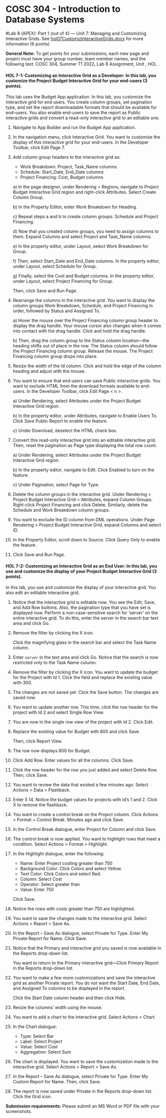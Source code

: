 # COSC 304 - Introduction to Database Systems<br>
#Lab 8 (APEX): Part 1 (out of 4) — Unit 7: Managing and Customizing Interactive Grids. See [hol07CustomizInteractiveGrids.docx](https://canvas.ubc.ca/courses/95492/files/21214371?module_item_id=4509676) for more information (6 points)


**General Note:** To get points for your submissions, each new page and project must have your group number, team member names, and the following text: COSC 304, Summer T1 2022, Lab 8 Assignment, Unit <number>, HOL <number>.


#### HOL 7-1: Customizing an Interactive Grid as a Developer: In this lab, you customize the Project Budget Interactive Grid for your end-users (3 points).This lab uses the Budget App application. In this lab, you customize the interactive grid for end users. You create column groups, set pagination type, and set the report downloadable formats that should be available for end-users. You also enable end-users to save the report as Public interactive grids and convert a read-only interactive grid to an editable one.

1.	Navigate to App Builder and run the Budget App application.
2.	In the navigation menu, click Interactive Grid. You want to customize the display of this interactive grid for your end-users. In the Developer Toolbar, click Edit Page 7.3.	Add column group headers to the interactive grid as:
	- Work Breakdown: Project, Task_Name columns
	- Schedule: Start_Date, End_Date columns
	- Project Financing: Cost, Budget columns

	a)	In the page designer, under Rendering > Regions, navigate to Project Budget Interactive Grid region and right-click Attributes. Select Create Column Group.

	b)	In the Property Editor, enter Work Breakdown for Heading.	c)	Repeat steps a and b to create column groups: Schedule and Project Financing.

	d)	Now that you created column groups, you need to assign columns to them. Expand Columns and select Project and Task_Name columns.

	e)	In the property editor, under Layout, select Work Breakdown for Group.

	f)	Then, select Start_Date and End_Date columns. In the property editor, under Layout, select Schedule for Group.

	g)	Finally, select the Cost and Budget columns. In the property editor, under Layout, select Project Financing for Group.
      
	Then, click Save and Run Page.

4.	Rearrange the columns in the interactive grid. You want to display the column groups Work Breakdown, Schedule, and Project Financing in order, followed by Status and Assigned To.

	a) Hover the mouse over the Project Financing column group header to display the drag handle. Your mouse cursor also changes when it comes into contact with the drag handle. Click and hold the drag handle.

	b) Then, drag the column group to the Status column location—the heading shifts out of place in the row. The Status column should follow the Project Financing column group. Release the mouse. The Project Financing column group drops into place.

5.	Resize the width of the Id column. Click and hold the edge of the column heading and adjust with the mouse.

6.	You want to ensure that end users can save Public interactive grids. You want to exclude HTML from the download formats available to end-users. In the Developer Toolbar, click 
Edit Page < n >.

	a) Under Rendering, select Attributes under the Project Budget Interactive Grid region.

	b) In the property editor, under Attributes, navigate to Enable Users To. Click Save Public Report to enable the feature.

	c) Under Download, deselect the HTML check box.
	
	
7.	Convert this read-only interactive grid into an editable interactive grid. Then, reset the pagination as Page type displaying the total row count.

	a) Under Rendering, select Attributes under the Project Budget Interactive Grid region.

	b) In the property editor, navigate to Edit. Click Enabled to turn on the feature.

	c) Under Pagination, select Page for Type.

8.	Delete the column groups in the interactive grid. Under Rendering > Project Budget Interactive Grid > Attributes, expand Column Groups. Right-click Project Financing and click Delete. Similarly, delete the Schedule and Work Breakdown column groups.

9.	You want to exclude the ID column from DML operations. Under Page Rendering > Project Budget Interactive Grid, expand Columns and select ID.

10.	In the Property Editor, scroll down to Source. Click Query Only to enable the feature.

11.	Click Save and Run Page.
#### HOL 7-2: Customizing an Interactive Grid as an End User: In this lab, you use and customize the display of your Project Budget Interactive Grid (3 points).
In this lab, you use and customize the display of your interactive grid. You also edit an editable interactive grid.

1.	Notice that the interactive grid is editable now. You see the Edit, Save, and Add Row buttons. Also, the pagination type that you have set is displayed now. Perform a non-case-sensitive search for ‘server’ on the entire interactive grid. 
To do this, enter the server in the search bar text area and click Go.

2.	Remove the filter by clicking the X icon.

	Click the magnifying glass in the search bar and select the Task Name column.
	
3.	Enter `server` in the text area and click Go. Notice that the search is now restricted only to the Task Name column.

4.	Remove the filter by clicking the X icon. You want to update the budget for the Project with Id 1. Click the field and replace the existing value with 300.

5.	The changes are not saved yet. Click the Save button.
	The changes are saved now.
	
6.	You want to update another row. This time, click the row header for the project with Id 2 and select Single Row View.

7.	You are now in the single row view of the project with Id 2. Click Edit.

8.	Replace the existing value for Budget with 800 and click Save.
	
	Then, click Report View.

9.	The row now displays 800 for Budget.

10.	Click Add Row. Enter values for all the columns.
Click Save.

11.	Click the row header for the row you just added and select Delete Row.
	Then, click Save.

12.	You want to review the data that existed a few minutes ago. Select Actions > Data > Flashback.

13.	Enter 5 14.	Notice the budget values for projects with Id’s 1 and 2.
Click X to remove the flashback.

15.	You want to create a control break on the Project column. Click Actions > Format > Control Break.
	Minutes ago and click Save.

16.	In the Control Break dialogue, enter Project for Column and click Save.

17.	The control break is now applied. You want to highlight rows that meet a condition. Select Actions > Format > Highlight.

18.	In the Highlight dialogue, enter the following:
	- Name: Enter Project costing greater than 750
	- Background Color: Click Colors and select Yellow.
	- Text Color: Click Colors and select Red.
	- Column: Select Cost
	- Operator: Select greater than
	- Value: Enter 750

	Click Save.

19.	Notice the rows with costs greater than 750 are highlighted.

20.	You want to save the changes made to the interactive grid. Select Actions > Report > Save As.

21.	In the Report – Save As dialogue, select Private for Type. Enter My Private Report for Name.
Click Save.

22.	Notice that the Primary and interactive grid you saved is now available in the Reports drop-down list.
	
	You want to return to the Primary interactive grid—Click Primary Report in the Reports drop-down list.

23.	You want to make a few more customizations and save the interactive grid as another Private report. You do not want the Start Date, End Date, and Assigned To columns to be displayed in the report.

	Click the Start Date column header and then click Hide.

24.	Resize the columns’ width using the mouse.

25.	You want to add a chart to the interactive grid. Select Actions > Chart.

26.	In the Chart dialogue:
	- Type: Select Bar
	- Label: Select Project
	- Value: Select Cost
	- Aggregation: Select Sum

27.	The chart is displayed. You want to save the customization made to the interactive grid. Select Actions > Report > Save As.

28.	In the Report – Save As dialogue, select Private for Type. Enter My Custom Report for Name. Then, click Save.

29.	The report is now saved under Private in the Reports drop-down list. Click the Grid icon.

**Submission requirements:** Please submit an MS Word or PDF file with your screenshots. 
